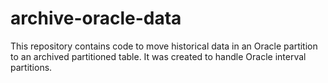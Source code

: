# archive-oracle-data
This repository contains code to move historical data in an Oracle partition to an archived partitioned table.  It was created to handle Oracle interval partitions.
